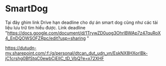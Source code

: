 # SmartDog
Tại đây ghim link Drive hạn deadline cho dự án smart dog cũng như các tài liệu lưu trữ tìm hiểu được.
Link deadline "https://docs.google.com/document/d/1TrywZD0uog3OhrlBWAp7z47quRoX4_EnDQOWSOFZRpc/edit?usp=sharing "


https://dutudn-my.sharepoint.com/:f:/g/personal/dtcan_dut_udn_vn/EskNX8HXorlBk-jC1crshg0BfStqC0ewbCjEIlC_tD_VbQ?e=x72XHF
